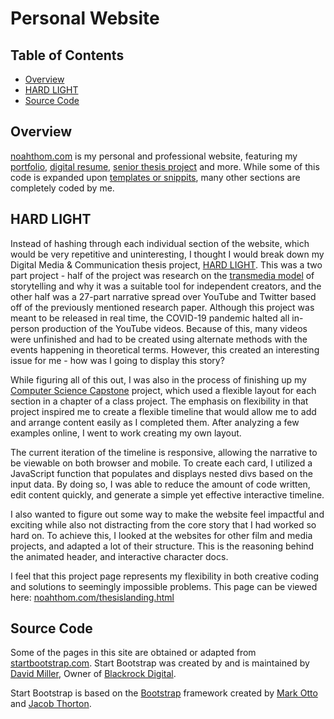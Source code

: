 # Personal Website

## Table of Contents
- [Overview](#overview)
- [HARD LIGHT](#hl)
- [Source Code](#src)


<a name = "overview">

## Overview
</a>

[noahthom.com](http://noahthom.com) is my personal and professional website, featuring my [portfolio](http://noahthom.com/#portfolio), [digital resume](http://noahthom.com/resume.html), [senior thesis project](#hl) and more. While some of this code is expanded upon [templates or snippits](#src), many other sections are completely coded by me.


<a name = "hl">

## HARD LIGHT
</a>

Instead of hashing through each individual section of the website, which would be very repetitive and uninteresting, I thought I would break down my Digital Media & Communication thesis project, [HARD LIGHT](http://noahthom.com/thesisLanding.html). This was a two part project - half of the project was research on the [transmedia model](https://en.wikipedia.org/wiki/Transmedia_storytelling) of storytelling and why it was a suitable tool for independent creators, and the other half was a 27-part narrative spread over YouTube and Twitter based off of the previously mentioned research paper. Although this project was meant to be released in real time, the COVID-19 pandemic halted all in-person production of the YouTube videos. Because of this, many videos were unfinished and had to be created using alternate methods with the events happening in theoretical terms. However, this created an interesting issue for me - how was I going to display this story?

While figuring all of this out, I was also in the process of finishing up my [Computer Science Capstone](https://github.com/n0ahth0mas/biomechanics-help) project, which used a flexible layout for each section in a chapter of a class project. The emphasis on flexibility in that project inspired me to create a flexible timeline that would allow me to add and arrange content easily as I completed them. After analyzing a few examples online, I went to work creating my own layout.

The current iteration of the timeline is responsive, allowing the narrative to be viewable on both browser and mobile. To create each card, I utilized a JavaScript function that populates and displays nested divs based on the input data. By doing so, I was able to reduce the amount of code written, edit content quickly, and generate a simple yet effective interactive timeline.

I also wanted to figure out some way to make the website feel impactful and exciting while also not distracting from the core story that I had worked so hard on. To achieve this, I looked at the websites for other film and media projects, and adapted a lot of their structure. This is the reasoning behind the animated header, and interactive character docs.

I feel that this project page represents my flexibility in both creative coding and solutions to seemingly impossible problems. This page can be viewed here: [noahthom.com/thesislanding.html](http://noahthom.com/thesisLanding.html)



<a name = "src">

## Source Code
</a>

Some of the pages in this site are obtained or adapted from [startbootstrap.com](https://startbootstrap.com). Start Bootstrap was created by and is maintained by [David Miller](http://davidmiller.io/), Owner of [Blackrock Digital](http://blackrockdigital.io/).

Start Bootstrap is based on the [Bootstrap](http://getbootstrap.com/) framework created by [Mark Otto](https://twitter.com/mdo) and [Jacob Thorton](https://twitter.com/fat).
